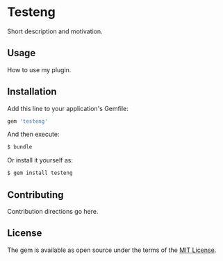 # Testeng
Short description and motivation.

## Usage
How to use my plugin.

## Installation
Add this line to your application's Gemfile:

```ruby
gem 'testeng'
```

And then execute:
```bash
$ bundle
```

Or install it yourself as:
```bash
$ gem install testeng
```

## Contributing
Contribution directions go here.

## License
The gem is available as open source under the terms of the [MIT License](https://opensource.org/licenses/MIT).
